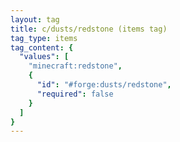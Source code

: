 ```yaml
---
layout: tag
title: c/dusts/redstone (items tag)
tag_type: items
tag_content: {
  "values": [
    "minecraft:redstone",
    {
      "id": "#forge:dusts/redstone",
      "required": false
    }
  ]
}
---
```


